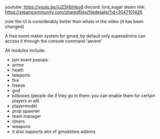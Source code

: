 youtube: https://youtu.be/ijJZ5HbHeo8
discord: lord_sugar
steam link: https://steamcommunity.com/sharedfiles/filedetails/?id=3047101426

*note* the UI is considerably better than whats in the video (it has been changed)

A free event maker system for gmod, by default only superadmins can access it through the console command 'aevent'

All modules include:
- join event popups
- armor
- heath
- teleports
- fire
- freeze
- god
- killboxes (people die if they go in them: you can enable them for certain players or all)
- playermodel
- prop spawner
- team manager
- timers
- weapons
- it also supports alot of gmodstore addons
